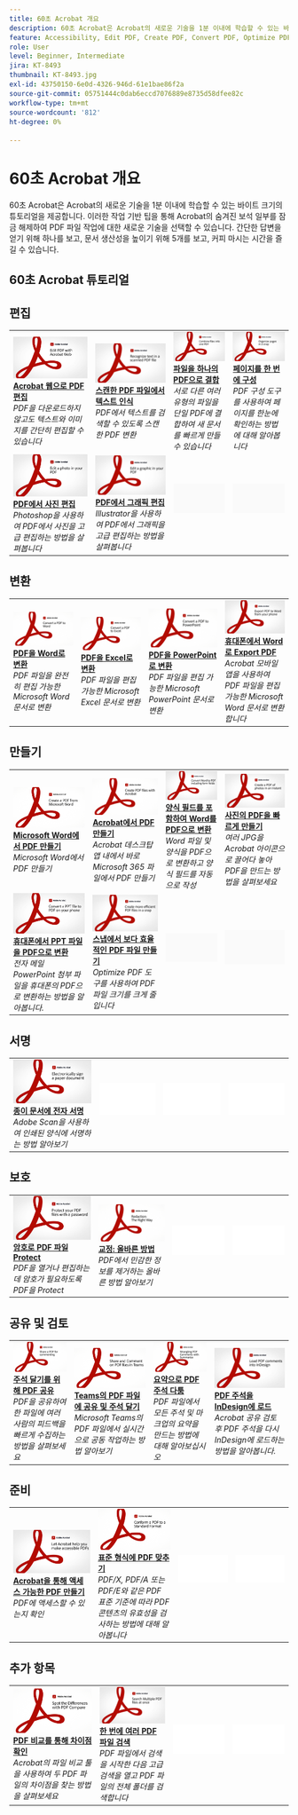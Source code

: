 ```yaml
---
title: 60초 Acrobat 개요
description: 60초 Acrobat은 Acrobat의 새로운 기술을 1분 이내에 학습할 수 있는 바이트 크기의 튜토리얼을 제공합니다
feature: Accessibility, Edit PDF, Create PDF, Convert PDF, Optimize PDF, Sign, Security, Share, Collaboration
role: User
level: Beginner, Intermediate
jira: KT-8493
thumbnail: KT-8493.jpg
exl-id: 43750150-6e0d-4326-946d-61e1bae86f2a
source-git-commit: 05751444c0dab6eccd7076889e8735d58dfee82c
workflow-type: tm+mt
source-wordcount: '812'
ht-degree: 0%

---
```


# 60초 Acrobat 개요

60초 Acrobat은 Acrobat의 새로운 기술을 1분 이내에 학습할 수 있는 바이트 크기의 튜토리얼을 제공합니다. 이러한 작업 기반 팁을 통해 Acrobat의 숨겨진 보석 일부를 잠금 해제하여 PDF 파일 작업에 대한 새로운 기술을 선택할 수 있습니다. 간단한 답변을 얻기 위해 하나를 보고, 문서 생산성을 높이기 위해 5개를 보고, 커피 마시는 시간을 즐길 수 있습니다.

## 60초 Acrobat 튜토리얼

## 편집

<table style="table-layout:fixed">
<tr>
   <td>
    <a href="edit.md">
      <img alt="Acrobat 웹으로 PDF 편집" src="../assets/60sec_Edit_1280.jpg" />
    </a>
    <div>
    <a href="edit.md"><strong>Acrobat 웹으로 PDF 편집</strong></a>
    </div>
    <em>PDF을 다운로드하지 않고도 텍스트와 이미지를 간단히 편집할 수 있습니다</em>
    <br>
  </td>
  <td>
    <a href="textrecognition.md">
      <img alt="스캔한 PDF 파일에서 텍스트 인식" src="../assets/60sec_Textrecognition_1280.jpg" />
    </a>
    <div>
     <a href="textrecognition.md"><strong>스캔한 PDF 파일에서 텍스트 인식</strong></a>
    </div>
    <em>PDF에서 텍스트를 검색할 수 있도록 스캔한 PDF 변환</em>
    <br>
  </td>
  <td>
    <a href="combine-to-one-pdf.md">
      <img alt="파일을 하나의 PDF으로 결합" src="../assets/60sec_Combine_1280.jpg" />
    </a>
    <div>
    <a href="combine-to-one-pdf.md"><strong>파일을 하나의 PDF으로 결합</strong></a>
    </div>
    <em>서로 다른 여러 유형의 파일을 단일 PDF에 결합하여 새 문서를 빠르게 만들 수 있습니다</em>
    <br>
  </td>
   <td>
    <a href="organize.md">
      <img alt="페이지를 한 번에 구성" src="../assets/60sec_Organize_1280.jpg" />
    </a>
    <div>
    <a href="organize.md"><strong>페이지를 한 번에 구성</strong></a>
    </div>
    <em>PDF 구성 도구를 사용하여 페이지를 한눈에 확인하는 방법에 대해 알아봅니다</em>
    <br>
  </td>
</tr>
<tr>
  <td>
    <a href="editphoto.md">
      <img alt="PDF에서 사진 편집" src="../assets/60sec_Editphoto_1280.jpg" />
    </a>
    <div>
    <a href="editphoto.md"><strong>PDF에서 사진 편집</strong></a>
    </div>
    <em>Photoshop을 사용하여 PDF에서 사진을 고급 편집하는 방법을 살펴봅니다</em>
    <br>
  </td>
  <td>
    <a href="editgraphic.md">
      <img alt="PDF에서 그래픽 편집" src="../assets/60sec_Editgraphic_1280.jpg" />
    </a>
    <div>
    <a href="editgraphic.md"><strong>PDF에서 그래픽 편집</strong></a>
    </div>
    <em>Illustrator을 사용하여 PDF에서 그래픽을 고급 편집하는 방법을 살펴봅니다</em>
    <br>
  </td>
  <td>
      <img alt="스페이서" src="../assets/Grayspacer.png" />
        <div>
        <br>
  </td>
  <td>
      <img alt="스페이서" src="../assets/Grayspacer.png" />
        <div>
        <br>
  </td>
</tr>
</table>

## 변환

<table style="table-layout:fixed">
<tr>
  <td>
    <a href="convert-pdf-word.md">
      <img alt="PDF을 Word로 변환" src="../assets/60sec_convertword.png" />
    </a>
    <div>
    <a href="convert-pdf-word.md"><strong>PDF을 Word로 변환</strong></a>
    </div>
    <em>PDF 파일을 완전히 편집 가능한 Microsoft Word 문서로 변환</em>
    <br>
  </td>
 <td>
    <a href="convert-pdf-excel.md">
      <img alt="PDF을 Excel로 변환" src="../assets/60sec_convertexcel.png" />
    </a>
    <div>
    <a href="convert-pdf-excel.md"><strong>PDF을 Excel로 변환</strong></a>
    </div>
    <em>PDF 파일을 편집 가능한 Microsoft Excel 문서로 변환</em>
    <br>
  </td>
  <td>
    <a href="convert-pdf-powerpoint.md">
      <img alt="PDF을 PowerPoint로 변환" src="../assets/60sec_convertppt.png" />
    </a>
    <div>
    <a href="convert-pdf-powerpoint.md"><strong>PDF을 PowerPoint로 변환</strong></a>
    </div>
    <em>PDF 파일을 편집 가능한 Microsoft PowerPoint 문서로 변환</em>
    <br>
  </td>
  <td>
    <a href="exportwordphone.md">
      <img alt="휴대폰에서 Word로 Export PDF" src="../assets/60sec_Exportphone_1280.jpg" />
    </a>
    <div>
    <a href="exportwordphone.md"><strong>휴대폰에서 Word로 Export PDF</strong></a>
    </div>
    <em>Acrobat 모바일 앱을 사용하여 PDF 파일을 편집 가능한 Microsoft Word 문서로 변환합니다</em>
    <br>
  </td>
</tr>
</table>

## 만들기

<table style="table-layout:fixed">
<tr>
  <td>
    <a href="word-to-pdf.md">
      <img alt="Microsoft Word에서 PDF 만들기" src="../assets/60sec_createfromword.png" />
    </a>
    <div>
     <a href="word-to-pdf.md"><strong>Microsoft Word에서 PDF 만들기</strong></a>
    </div>
    <em>Microsoft Word에서 PDF 만들기</em>
    <br>
  </td>
  <td>
    <a href="create-from-acrobat.md">
      <img alt="Acrobat에서 PDF 만들기" src="../assets/60sec_createfromacrobat.png" />
    </a>
    <div>
     <a href="create-from-acrobat.md"><strong>Acrobat에서 PDF 만들기</strong></a>
    </div>
    <em>Acrobat 데스크탑 앱 내에서 바로 Microsoft 365 파일에서 PDF 만들기</em>
    <br>
  </td>
  <td>
    <a href="wordform.md">
      <img alt="양식 필드를 포함하여 Word를 PDF으로 변환" src="../assets/60sec_Wordform_1280.jpg" />
    </a>
    <div>
     <a href="wordform.md"><strong>양식 필드를 포함하여 Word를 PDF으로 변환</strong></a>
    </div>
    <em>Word 파일 및 양식을 PDF으로 변환하고 양식 필드를 자동으로 작성</em>
    <br>
  </td>
  <td>
      <a href="photo.md">
        <img alt="사진의 PDF을 빠르게 만들기" src="../assets/60sec_Photo_1280.jpg" />
      </a>
      <div>
      <a href="photo.md"><strong>사진의 PDF을 빠르게 만들기</strong></a>
      </div>
      <em>여러 JPG을 Acrobat 아이콘으로 끌어다 놓아 PDF을 만드는 방법을 살펴보세요</em>
      <br>
  </td>
</tr>
<tr>
  <td>
    <a href="phone.md">
      <img alt="휴대폰에서 PPT 파일을 PDF으로 변환" src="../assets/60sec_Phone_1280.jpg" />
    </a>
    <div>
    <a href="phone.md"><strong>휴대폰에서 PPT 파일을 PDF으로 변환</strong></a>
    </div>
    <em>전자 메일 PowerPoint 첨부 파일을 휴대폰의 PDF으로 변환하는 방법을 알아봅니다.</em>
    <br>
  </td>
  <td>
      <a href="optimize.md">
        <img alt="스냅에서 보다 효율적인 PDF 파일 만들기" src="../assets/60sec_Optimize_1280.jpg" />
      </a>
      <div>
      <a href="optimize.md"><strong>스냅에서 보다 효율적인 PDF 파일 만들기</strong></a>
      </div>
      <em>Optimize PDF 도구를 사용하여 PDF 파일 크기를 크게 줄입니다</em>
      <br>
  </td>
  <td>
      <img alt="스페이서" src="../assets/Grayspacer.png" />
        <div>
        <br>
  </td>
  <td>
      <img alt="스페이서" src="../assets/Grayspacer.png" />
        <div>
        <br>
  </td>
</tr>
</table>

## 서명

<table style="table-layout:fixed">
<tr>
  <td>
    <a href="sign.md">
      <img alt="종이 문서에 전자 서명" src="../assets/60sec_Sign_1280.jpg" />
    </a>
    <div>
    <a href="sign.md"><strong>종이 문서에 전자 서명</strong></a>
    </div>
    <em>Adobe Scan을 사용하여 인쇄된 양식에 서명하는 방법 알아보기</em>
    <br>
  </td>
  <td>
      <img alt="스페이서" src="../assets/Whitespacer.png" />
        <div>
        <br>
  </td>
  <td>
      <img alt="스페이서" src="../assets/Whitespacer.png" />
        <div>
        <br>
  </td>
  <td>
      <img alt="스페이서" src="../assets/Whitespacer.png" />
        <div>
        <br>
  </td>
</tr>
</table>

## 보호

<table style="table-layout:fixed">
<tr>
  <td>
    <a href="protect.md">
      <img alt="암호로 PDF 파일 Protect" src="../assets/60sec_Protect_1280.jpg" />
    </a>
    <div>
    <a href="protect.md"><strong>암호로 PDF 파일 Protect</strong></a>
    </div>
    <em>PDF을 열거나 편집하는 데 암호가 필요하도록 PDF을 Protect</em>
    <br>
  </td>
  <td>
    <a href="redaction.md">
      <img alt="교정: 올바른 방법" src="../assets/60sec_redaction.png" />
    </a>
    <div>
    <a href="redaction.md"><strong>교정: 올바른 방법</strong></a>
    </div>
    <em>PDF에서 민감한 정보를 제거하는 올바른 방법 알아보기</em>
    <br>
  </td>
  <td>
      <img alt="스페이서" src="../assets/Whitespacer.png" />
        <div>
        <br>
  </td>
  <td>
      <img alt="스페이서" src="../assets/Whitespacer.png" />
        <div>
        <br>
  </td>
</tr>
</table>

## 공유 및 검토

<table style="table-layout:fixed">
<tr>
  <td>
    <a href="share-comment.md">
      <img alt="주석 달기를 위해 PDF 공유" src="../assets/60sec_sharecomment.png" />
    </a>
    <div>
    <a href="share-comment.md"><strong>주석 달기를 위해 PDF 공유</strong></a>
    </div>
    <em>PDF을 공유하여 한 파일에 여러 사람의 피드백을 빠르게 수집하는 방법을 살펴보세요</em>
    <br>
  </td>
  <td>
    <a href="share-comment-teams.md">
      <img alt="Teams의 PDF 파일에 공유 및 주석 달기" src="../assets/60sec_shareteams.png" />
    </a>
    <div>
    <a href="share-comment-teams.md"><strong>Teams의 PDF 파일에 공유 및 주석 달기</strong></a>
    </div>
    <em>Microsoft Teams의 PDF 파일에서 실시간으로 공동 작업하는 방법 알아보기</em>
    <br>
  </td>
  <td>
    <a href="summarize-comments.md">
      <img alt="요약으로 PDF 주석 다툼" src="../assets/60sec_summarize.png" />
    </a>
    <div>
    <a href="summarize-comments.md"><strong>요약으로 PDF 주석 다툼</strong></a>
    </div>
    <em>PDF 파일에서 모든 주석 및 마크업의 요약을 만드는 방법에 대해 알아보십시오</em>
    <br>
  </td>
   <td>
    <a href="indesign.md">
      <img alt="PDF 주석을 InDesign에 로드" src="../assets/60sec_InDesign_1280.jpg" />
    </a>
    <div>
    <a href="indesign.md"><strong>PDF 주석을 InDesign에 로드</strong></a>
    </div>
    <em>Acrobat 공유 검토 후 PDF 주석을 다시 InDesign에 로드하는 방법을 알아봅니다.</em>
    <br>
  </td>
</tr>
</table>

## 준비

<table style="table-layout:fixed">
<tr>
  <td>
    <a href="accessible.md">
      <img alt="Acrobat을 통해 액세스 가능한 PDF 만들기" src="../assets/60sec_Accessible_1280.jpg" />
    </a>
    <div>
    <a href="accessible.md"><strong>Acrobat을 통해 액세스 가능한 PDF 만들기</strong></a>
    </div>
    <em>PDF에 액세스할 수 있는지 확인</em>
    <br>
  </td>
 <td>
    <a href="conform.md">
      <img alt="표준 형식에 PDF 맞추기" src="../assets/60sec_standard.png" />
    </a>
    <div>
    <a href="conform.md"><strong>표준 형식에 PDF 맞추기</strong></a>
    </div>
    <em>PDF/X, PDF/A 또는 PDF/E와 같은 PDF 표준 기준에 따라 PDF 콘텐츠의 유효성을 검사하는 방법에 대해 알아봅니다</em>
    <br>
  </td>
  <td>
      <img alt="스페이서" src="../assets/Whitespacer.png" />
        <div>
        <br>
  </td>
  <td>
      <img alt="스페이서" src="../assets/Whitespacer.png" />
        <div>
        <br>
  </td>
</tr>
</table>

## 추가 항목

<table style="table-layout:fixed">
<tr>
  <td>
    <a href="compare.md">
      <img alt="PDF 비교를 통해 차이점 확인" src="../assets/60sec_compare.png" />
    </a>
    <div>
     <a href="compare.md"><strong>PDF 비교를 통해 차이점 확인</strong></a>
    </div>
    <em>Acrobat의 파일 비교 툴을 사용하여 두 PDF 파일의 차이점을 찾는 방법을 살펴보세요</em>
    <br>
  </td>
 <td>
    <a href="search.md">
      <img alt="한 번에 여러 PDF 파일 검색" src="../assets/60sec_Search_1280.jpg" />
    </a>
    <div>
     <a href="search.md"><strong>한 번에 여러 PDF 파일 검색</strong></a>
    </div>
    <em>PDF 파일에서 검색을 시작한 다음 고급 검색을 열고 PDF 파일의 전체 폴더를 검색합니다</em>
    <br>
  </td>
  <td>
      <img alt="스페이서" src="../assets/Whitespacer.png" />
        <div>
        <br>
  </td>
  <td>
      <img alt="스페이서" src="../assets/Whitespacer.png" />
        <div>
        <br>
  </td>
</tr>
</table>